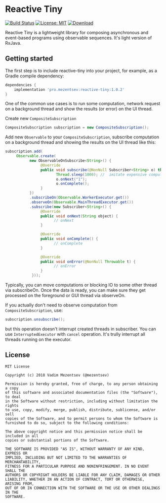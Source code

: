 # Reactive Tiny
[![Build Status](https://travis-ci.org/mezentsev/reactive-tiny.svg?branch=master)](https://travis-ci.org/xCryogenx/reactive-tiny)
[![License: MIT](https://img.shields.io/badge/License-MIT-yellow.svg)](https://opensource.org/licenses/MIT)
[ ![Download](https://api.bintray.com/packages/mezentsev/maven/reactive-tiny/images/download.svg) ](https://bintray.com/mezentsev/maven/reactive-tiny/_latestVersion)

Reactive Tiny is a lightweight library for composing asynchronous and event-based programs using observable sequences. It's light version of RxJava.

## Getting started

The first step is to include reactive-tiny into your project, for example, as a Gradle compile dependency:

```groovy
dependencies {
    implementation 'pro.mezentsev:reactive-tiny:1.0.2'
}
```

One of the common use cases is to run some computation, network request on a background thread and show the results (or error) on the UI thread.

Create new `CompositeSubscription`

```java
CompositeSubscription subscription = new CompositeSubscription();
```

Add new `Observable` to your `CompositeSubscription`, subscribe computation on a background thread and showing the results on the UI thread like this:

```java
subscription.add(
     Observable.create(
           new ObservableOnSubscribe<String>() {
                @Override
                public void subscribe(@NonNull Subscriber<String> o) throws Exception {
                       Thread.sleep(1000); //  imitate expensive computation
                       o.onNext("1");
                       o.onComplete();
                }
           })
           .subscribeOn(Observable.WorkerExecutor.get())
           .observeOn(Observable.MainThreadExecutor.get())
           .subscribe(new Subscriber<String>() {
                @Override
                public void onNext(String object) {
                      // onNext
                }

                @Override
                public void onComplete() {
                      // onComplete
                }

                @Override
                public void onError(@NonNull Throwable t) {
                      // onError
                }
            }));
```

Typically, you can move computations or blocking IO to some other thread via subscribeOn. Once the data is ready, you can make sure they get processed on the foreground or GUI thread via observeOn.

If you actually don't need to observe computation from `CompositeSubscription`, use:

```java
subscription.unsubscribe();
```

but this operation doesn't interrupt created threads in subscriber. You can use `InterruptedExecutor` with `cancel` operation. It's trully interrupt all threads running on the executor.

## License
```
MIT License

Copyright (c) 2018 Vadim Mezentsev (@mezentsev)

Permission is hereby granted, free of charge, to any person obtaining a copy
of this software and associated documentation files (the "Software"), to deal
in the Software without restriction, including without limitation the rights
to use, copy, modify, merge, publish, distribute, sublicense, and/or sell
copies of the Software, and to permit persons to whom the Software is
furnished to do so, subject to the following conditions:

The above copyright notice and this permission notice shall be included in all
copies or substantial portions of the Software.

THE SOFTWARE IS PROVIDED "AS IS", WITHOUT WARRANTY OF ANY KIND, EXPRESS OR
IMPLIED, INCLUDING BUT NOT LIMITED TO THE WARRANTIES OF MERCHANTABILITY,
FITNESS FOR A PARTICULAR PURPOSE AND NONINFRINGEMENT. IN NO EVENT SHALL THE
AUTHORS OR COPYRIGHT HOLDERS BE LIABLE FOR ANY CLAIM, DAMAGES OR OTHER
LIABILITY, WHETHER IN AN ACTION OF CONTRACT, TORT OR OTHERWISE, ARISING FROM,
OUT OF OR IN CONNECTION WITH THE SOFTWARE OR THE USE OR OTHER DEALINGS IN THE
SOFTWARE.
```
